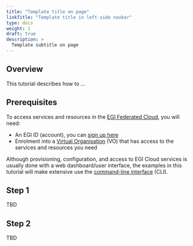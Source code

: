 ```yaml
---
title: "Template title on page"
linkTitle: "Template title in left-side navbar"
type: docs
weight: 1
draft: true
description: >
  Template subtitle on page
---
```


<!-- markdownlint-disable inline-html -->
<!-- Adjust page weight to insert this tutorial in the right place, then remove this -->

## Overview

This tutorial describes how to ...

## Prerequisites

To access services and resources in the [EGI Federated Cloud](../../getting-started),
you will need:

- An EGI ID (account), you can [sign up here](../../aai/check-in/signup)
- Enrolment into a [Virtual Organisation](../../aai/check-in/vos) (VO)
  that has access to the services and resources you need

Although provisioning, configuration, and access to EGI Cloud services is
usually done with a web dashboard/user interface, the examples in this tutorial
will make extensive use the [command-line interface](../../getting-started/cli)
(CLI).

<!-- If needed, mention other tools/CLIs/requirements, then remove this -->
<!-- markdownlint-enable inline-html -->

## Step 1

TBD

## Step 2

TBD
